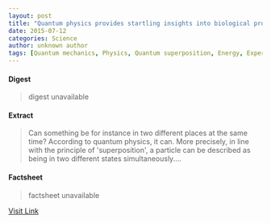 ```yaml
---
layout: post
title: "Quantum physics provides startling insights into biological processes"
date: 2015-07-12
categories: Science
author: unknown author
tags: [Quantum mechanics, Physics, Quantum superposition, Energy, Experiment, MicroRNA, Biology, Physical sciences, Nature]
---
```



#### Digest
>digest unavailable

#### Extract
>Can something be for instance in two different places at the same time? According to quantum physics, it can. More precisely, in line with the principle of 'superposition', a particle can be described as being in two different states simultaneously....

#### Factsheet
>factsheet unavailable

[Visit Link](http://phys.org/news/2015-07-quantum-physics-startling-insights-biological.html)


